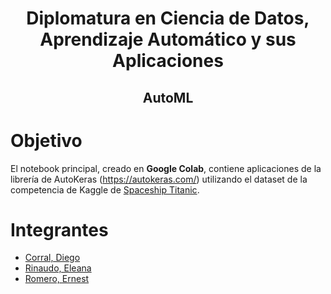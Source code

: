 <html>
  <h1  align="center";>
    Diplomatura en Ciencia de Datos, Aprendizaje Automático y sus Aplicaciones
  </h1>

  <h2 align="center";>
    AutoML
  </h2>
</html>

# Objetivo

El notebook principal, creado en **Google Colab**, contiene aplicaciones de la librería de AutoKeras (https://autokeras.com/) utilizando el dataset de la competencia de Kaggle de [Spaceship Titanic](https://github.com/eleanarinaudo/Diplo2022_Grupo-5/blob/main/Notebooks/Aprendizaje%20Supervisado/Practico_Spaceship_Titanic.ipynb).


<h1> Integrantes</h1>
    <ul>
        <li>
            <a href="mailto:diegocorral80@gmail.com">
            Corral, Diego
            </a>
        </li>
        <li>
            <a href="mailto:eleana.rinaudo@mi.unc.edu.ar">
            Rinaudo, Eleana
            </a>
        </li>
        <li>
            <a href="mailto:l.james.music@gmail.com">
            Romero, Ernest
            </a>
        </li>
    </ul>

